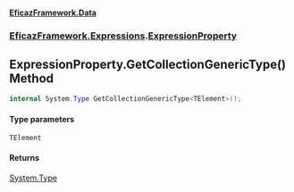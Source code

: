 #### [EficazFramework.Data](EficazFrameworkData.md 'EficazFramework Data')
### [EficazFramework.Expressions](EficazFrameworkData.md#EficazFramework.Expressions 'EficazFramework.Expressions').[ExpressionProperty](EficazFramework.Expressions/ExpressionProperty.md 'EficazFramework.Expressions.ExpressionProperty')

## ExpressionProperty.GetCollectionGenericType<TElement>() Method

```csharp
internal System.Type GetCollectionGenericType<TElement>();
```
#### Type parameters

<a name='EficazFramework.Expressions.ExpressionProperty.GetCollectionGenericType_TElement_().TElement'></a>

`TElement`

#### Returns
[System.Type](https://docs.microsoft.com/en-us/dotnet/api/System.Type 'System.Type')